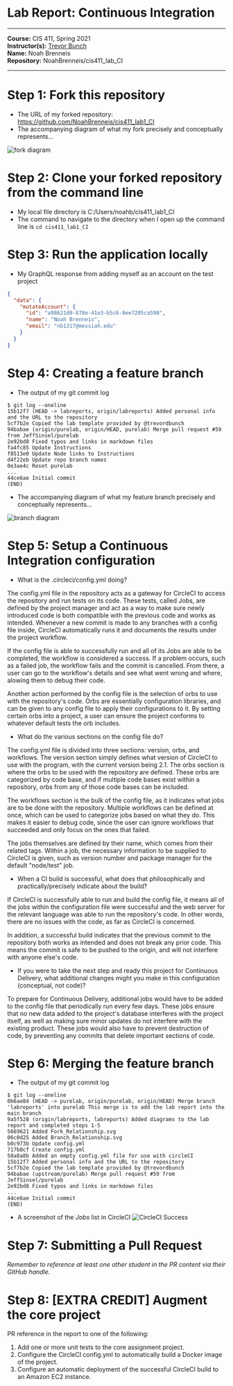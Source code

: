 # Lab Report: Continuous Integration
___
**Course:** CIS 411, Spring 2021  
**Instructor(s):** [Trevor Bunch](https://github.com/trevordbunch)  
**Name:** Noah Brenneis  
**Repository:** NoahBrenneis/cis411_lab_CI  
____

# Step 1: Fork this repository
- The URL of my forked repository: https://github.com/NoahBrenneis/cis411_lab1_CI
- The accompanying diagram of what my fork precisely and conceptually represents...

![fork diagram](../assets/Fork_Relationship.svg)

# Step 2: Clone your forked repository from the command line  
- My local file directory is C:/Users/noahb/cis411_lab1_CI
- The command to navigate to the directory when I open up the command line is `cd cis411_lab1_CI`

# Step 3: Run the application locally
- My GraphQL response from adding myself as an account on the test project
``` json
{
  "data": {
    "mutateAccount": {
      "id": "a98621d0-878e-41e3-b5c6-8ee7205ca590",
      "name": "Noah Brenneis",
      "email": "nb1317@messiah.edu"
    }
  }
}
```

# Step 4: Creating a feature branch
- The output of my git commit log
```
$ git log --oneline
15b12f7 (HEAD -> labreports, origin/labreports) Added personal info and the URL to the repository
5cf7b2e Copied the lab template provided by @trevordbunch
94babae (origin/purelab, origin/HEAD, purelab) Merge pull request #59 from JeffSinsel/purelab
2e92bd8 Fixed typos and links in markdown files
fa4fc85 Update Instructions
f8513e0 Update Node links to Instructions
d4f22eb Update repo branch names
0e3ae4c Reset purelab
...
44ce6ae Initial commit
(END)
```
- The accompanying diagram of what my feature branch precisely and conceptually represents...

![branch diagram](../assets/Branch_Relationship.svg)

# Step 5: Setup a Continuous Integration configuration
- What is the .circleci/config.yml doing?  

The config.yml file in the repository acts as a gateway for CircleCI to access the repository and run tests on its code. These tests, called Jobs, are defined by the project manager and act as a way to make sure newly introduced code is both compatible with the previous code and works as intended. Whenever a new commit is made to any branches with a config file inside, CircleCI automatically runs it and documents the results under the project workflow.

If the config file is able to successfully run and all of its Jobs are able to be completed, the workflow is considered a success. If a problem occurs, such as a failed job, the workflow fails and the commit is cancelled. From there, a user can go to the workflow's details and see what went wrong and where, alowing them to debug their code.

Another action performed by the config file is the selection of orbs to use with the repository's code. Orbs are essentially configuration libraries, and can be given to any config file to apply their configurations to it. By setting certain orbs into a project, a user can ensure the project conforms to whatever default tests the orb includes.

- What do the various sections on the config file do?  
   
The config.yml file is divided into three sections: version, orbs, and workflows. The version section simply defines what version of CircleCI to use with the program, with the current version being 2.1. The orbs section is where the orbs to be used with the repository are defined. These orbs are categorized by code base, and if multiple code bases exist within a repository, orbs from any of those code bases can be included.

The workflows section is the bulk of the config file, as it indicates what jobs are to be done with the repository. Multiple workflows can be defined at once, which can be used to categorize jobs based on what they do. This makes it easier to debug code, since the user can ignore workflows that succeeded and only focus on the ones that failed.

The jobs themselves are defined by their name, which comes from their related tags. Within a job, the necessary information to be supplied to CircleCI is given, such as version number and package manager for the default "node/test" job.

- When a CI build is successful, what does that philosophically and practically/precisely indicate about the build?  
   
If CircleCI is successfully able to run and build the config file, it means all of the jobs within the configuration file were successful and the web server for the relevant language was able to run the repository's code. In other words, there are no issues with the code, as far as CircleCI is concerned.

In addition, a successful build indicates that the previous commit to the repository both works as intended and does not break any prior code. This means the commit is safe to be pushed to the origin, and will not interfere with anyone else's code.

- If you were to take the next step and ready this project for Continuous Delivery, what additional changes might you make in this configuration (conceptual, not code)?  
   
To prepare for Continuous Delivery, additional jobs would have to be added to the config file that periodically run every few days. These jobs ensure that no new data added to the project's database interferes with the project itself, as well as making sure minor updates do not interfere with the existing product. These jobs would also have to prevent destruction of code, by preventing any commits that delete important sections of code.

# Step 6: Merging the feature branch
* The output of my git commit log
```
$ git log --oneline
0b6ae84 (HEAD -> purelab, origin/purelab, origin/HEAD) Merge branch 'labreports' into purelab This merge is to add the lab report into the main branch
9a5f528 (origin/labreports, labreports) Added diagrams to the lab report and completed steps 1-5
5669621 Added Fork_Relationship.svg
06c0d25 Added Branch_Relationship.svg
b0c973b Update config.yml
717b8cf Create config.yml
58a8a8b Added an empty config.yml file for use with circleCI
15b12f7 Added personal info and the URL to the repository
5cf7b2e Copied the lab template provided by @trevordbunch
94babae (upstream/purelab) Merge pull request #59 from JeffSinsel/purelab
2e92bd8 Fixed typos and links in markdown files
...
44ce6ae Initial commit
(END)
```

* A screenshot of the _Jobs_ list in CircleCI
![CircleCI Success](../assets/Jobs_Success.png)

# Step 7: Submitting a Pull Request
_Remember to reference at least one other student in the PR content via their GitHub handle._



# Step 8: [EXTRA CREDIT] Augment the core project
PR reference in the report to one of the following:
1. Add one or more unit tests to the core assignment project. 
2. Configure the CircleCI config.yml to automatically build a Docker image of the project.
3. Configure an automatic deployment of the successful CircleCI build to an Amazon EC2 instance.
